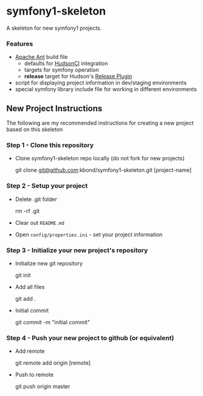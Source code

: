 # symfony1-skeleton

A skeleton for new symfony1 projects.

### Features

* [Apache Ant](http://ant.apache.org/) build file
  * defaults for [HudsonCI](http://hudson-ci.org) integration
  * targets for symfony operation
  * **release** target for Hudson's [Release Plugin](http://wiki.hudson-ci.org/display/HUDSON/Release+Plugin)
* script for displaying project information in dev/staging environments
* special symfony library include file for working in different environments

## New Project Instructions

The following are my recommended instructions for creating a new project based on this skeleton

### Step 1 - Clone this repository

* Clone symfony1-skeleton repo locally (do not fork for new projects)

    git clone git@github.com:kbond/symfony1-skeleton.git [project-name]

### Step 2 - Setup your project

* Delete .git folder

    rm -rf .git

* Clear out ``README.md``

* Open ``config/properties.ini`` - set your project information

### Step 3 - Initialize your new project's repository

* Initialize new git repository

    git init

* Add all files

    git add .

* Initial commit

    git commit -m "initial commit"

### Step 4 - Push your new project to github (or equivalent)

* Add remote

    git remote add origin [remote]

* Push to remote

    git push origin master